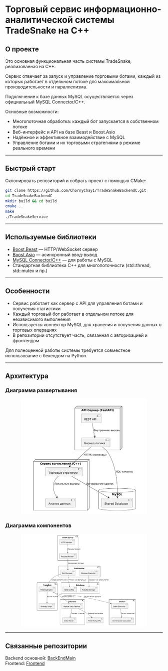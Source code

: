 # Торговый сервис информационно-аналитической системы TradeSnake на C++

## О проекте

Это основная функциональная часть системы TradeSnake, реализованная на C++.

Сервис отвечает за запуск и управление торговыми ботами, каждый из которых работает в отдельном потоке для максимальной производительности и параллелизма.

Подключение к базе данных MySQL осуществляется через официальный MySQL Connector/C++.

Основные возможности:
- Многопоточная обработка: каждый бот запускается в собственном потоке
- Веб-интерфейс и API на базе Beast и Boost.Asio
- Надёжное и эффективное взаимодействие с MySQL
- Управление ботами и их торговыми стратегиями в режиме реального времени

---
## Быстрый старт

Склонировать репозиторий и собрать проект с помощью CMake:

```bash
git clone https://github.com/ChornyChay1/TradeSnakeBackendC.git
cd TradeSnakeBackendC
mkdir build && cd build
cmake ..
make
./TradeSnakeService
```
---
## Используемые библиотеки

- [Boost.Beast](https://www.boost.org/doc/libs/release/libs/beast/doc/html/index.html) — HTTP/WebSocket сервер  
- [Boost.Asio](https://www.boost.org/doc/libs/release/doc/html/boost_asio.html) — асинхронный ввод-вывод  
- [MySQL Connector/C++](https://dev.mysql.com/doc/connector-cpp/8.0/en/) — для работы с MySQL  
- Стандартная библиотека C++ для многопоточности (std::thread, std::mutex и пр.)

---
## Особенности

- Сервис работает как сервер с API для управления ботами и получения статистики
- Каждый торговый бот работает в отдельном потоке для независимого выполнения
- Используется коннектор MySQL для хранения и получения данных о торговых операциях
- В репозитории отсутствует часть, связанная с авторизацией и фронтендом

Для полноценной работы системы требуется совместное использование с бекендом на Python.

---
## Архитектура

### Диаграмма развертывания
<p align="center">
  <img src="presentation/deployment_diagram.png" width="400" alt="Диаграмма развертывания системы" />
</p>

### Диаграмма компонентов
<p align="center">
  <img src="presentation/component_diagram.png" width="400" alt="Диаграмма компонентов торгового сервиса на C++" />
</p>

---
## Связанные репозитории

Backend основной: [BackEndMain](https://github.com/ChornyChay1/TradeSnakeBackPython)  
Frontend: [Frontend](https://github.com/ChornyChay1/TradeSnakeFront)  

